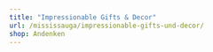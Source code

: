 ```yaml
---
title: "Impressionable Gifts & Decor"
url: /mississauga/impressionable-gifts-und-decor/
shop: Andenken
---
```

